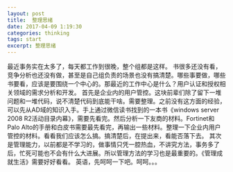 ```yaml
---
layout: post
title:  整理思绪
date: 2017-04-09 1:19:30
categories: thinking
tags: start
excerpt: 整理思绪
---
```


最近事务实在太多了，每天都工作到很晚，整个组都是这样。
书很多还没有看，竞争分析也还没有做，甚至是自己组负责的场景也没有搞清楚。哪些事要做，哪些书要看，应该是要围绕一个中心的。那最近的工作中心是什么？用户认证和授权相关领域的需求分析和开发。
首先是企业内的用户管控。这块前辈们除了留下一堆问题和一堆代码，说不清楚代码到底能干啥。需要整理。之前没有这方面的经验，可以先从AD域的知识入手。手上通过微信读书找到的一本书《windows server 2008 R2活动目录内幕》，需要先看完。然后分析一下友商的材料。Fortinet和Palo Alto的手册和白皮书需要最先看完，再输出一些材料。整理一下企业内用户管控的材料。看看我们应该怎么搞。搞清楚后，在提出来，看能否落下去。
其次是管理能力，以前都是不学习的，做事情只凭一腔热血，不讲究方法，事务多了后，忙死可能也不会有什么大进展。所以管理方法的学习也是最重要的。《管理成就生活》需要好好看看。
英语，先呵呵一下吧。呵呵。。。




